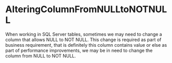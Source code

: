 # AlteringColumnFromNULLtoNOTNULL
When working in SQL Server tables, sometimes we may need to change a column that allows NULL to NOT NULL. This change is required as part of business requirement, that is definitely this column contains value or else as part of performance improvements, we may be in need to change the column from NULL to NOT NULL.
